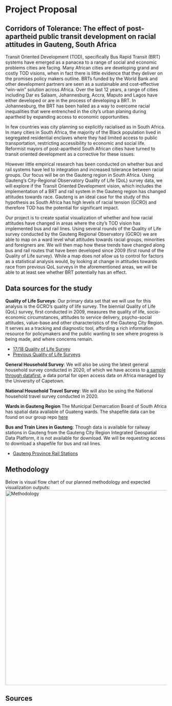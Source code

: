 # Project Proposal
## Corridors of Tolerance: The effect of post-apartheid public transit development on racial attitudes in Gauteng, South Africa 
Transit Oriented Development (TOD), specifically Bus Rapid Transit (BRT) systems have emerged as a panacea to a range of social and economic problems cities are facing. Many African cities are developing grand and costly TOD visions, when in fact there is little evidence that they deliver on the promises policy makers outline. BRTs funded by the World Bank and other development partners are seen as a sustainable and cost-effective “win-win” solution across Africa. Over the last 12 years, a range of cities including Dar es Salaam, Johannesburg, Accra, Maputo and Lagos have either developed or are in the process of developing a BRT. In Johannesburg, the BRT has been hailed as a way to overcome racial inequalities that were entrenched in the city’s urban planing during apartheid by expanding access to economic opportunities.

In few countries was city planning so explicitly racialised as in South Africa. In many cities in South Africa, the majority of the Black population lived in segregated residential enclaves where they had limited access to public transportation, restricting accessibility to economic and social life. Reformist mayors of post-apartheid South African cities have turned to transit oriented development as a corrective for these issues. 

However little empirical research has been conducted on whether bus and rail systems have led to integration and increased tolerance between racial groups. Our focus will be on the Gauteng region in South Africa. Using Gauteng’s City-Regional Observatory Quality of Life (QoL) survey data, we will explore if the Transit Oriented Development vision, which includes the implementation of a BRT and rail system in the Gauteng region has changed attitudes towards race. Gauteng is an ideal case for the study of this hypothesis as South Africa has high levels of racial tension (GCRO) and therefore TOD has the potential for significant impact. 

Our project is to create spatial visualization of whether and how racial attitudes have changed in areas where the city’s TOD vision has implemented bus and rail lines. Using several rounds of the Quality of Life survey conducted by the Gauteng Regional Observatory (GCRO) we are able to map on a ward level what attitudes towards racial groups, minorities and foreigners are. We will then map how these trends have changed along bus and rail routes that have been developed since 2009 (first round of the Quality of Life survey). While a map does not allow us to control for factors as a statistical analysis would, by looking at change in attitudes towards race from previous QoL surveys in the aforementioned areas, we will be able to at least see whether BRT potentially has an effect. 

## Data sources for the study

**Quality of Life Surveys**: Our primary data set that we will use for this analysis is the GCRO’s quality of life survey. The biennial Quality of Life (QoL) survey, first conducted in 2009, measures the quality of life, socio-economic circumstances, attitudes to service delivery, psycho-social attitudes, value-base and other characteristics of the Gauteng City Region. It serves as a tracking and diagnostic tool, affording a rich information resource for policymakers and the public wanting to see where progress is being made, and where concerns remain.
- [17/18 Quality of Life Survey](https://www.datafirst.uct.ac.za/dataportal/index.php/catalog/GCRO) 
- [Previous Quality of Life Surveys](https://www.gcro.ac.za/outputs/datasets/ )

**General Household Survey**: We will also be using the latest general household survey conducted in 2020, of which we have access to [a sample through datafirst](https://www.datafirst.uct.ac.za/dataportal/index.php/catalog/887/related-materials), a data portal for open access data on Africa managed by the University of Capetown. 

**National Household Travel Survey**: We will also be using the National household travel survey conducted in 2020. 

**Wards in Gauteng Region** The Municipal Demarcation Board of South Africa has spatial data available of Guateng wards. The shapefile data can be found on our group repo [here](https://github.com/esavignano23/up206a-group-project/blob/main/group%20assignments/MDB_Wards_2020.zip)

**Bus and Train Lines in Gauteng**: Though data is available for railway stations in Gauteng from the Gauteng City Region Integrated Geospatial Data Platform, it is not available for download. We will be requesting access to download a shapefile for bus and rail lines. 
- [Gauteng Province Rail Stations](https://gisportal.gauteng.gov.za/portal/home/item.html?id=418d284c8e2f451e90485fad49b6b680#data)

## Methodology

Below is visual flow chart of our planned methodology and expected visualization outputs:<img width="607" alt="Methodology" src="https://user-images.githubusercontent.com/97046327/149607216-dfb7d43e-fdbb-4ee9-b2f0-729f5050bb63.png">


## Sources
